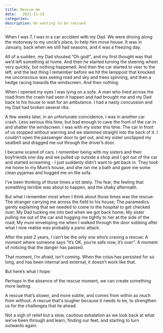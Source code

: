 ```yaml
---
title: Rescue me
date:   2021-11-19
categories:
description: On wanting to be rescued
---
```


When I was 7, I was in a car accident with my Dad. We were driving along the motorway to my uncle’s place, to help him move house. It was in January, back when we still had seasons, and it was a freezing day. 

All of a sudden, my Dad shouted “Oh god!”, and my first thought was that we’d left something at home. And then he started turning the steering wheel very quickly, but nothing happened. And then the car started to veer to the left, and the last thing I remember before we hit the lamppost that knocked me unconscious was seeing road and sky and trees spinning, and then a hedge racing towards the windscreen. And then nothing.

When I opened my eyes I was lying on a sofa. A man who lived across the road from the crash had seen it happen and had brought me and my Dad back to his house to wait for an ambulance. I had a nasty concussion and my Dad had broken several ribs. 

A few weeks later, in an unfortunate coincidence, I was in another car crash. Less serious this time, but bad enough to cave the front of the car in and shatter the windscreen. I was with my sister this time. The car in front of us stopped without warning and we slammed straight into the back of it. I couldn’t open the passenger door to get out, and my sister unclipped my seatbelt and dragged me out through the driver’s door. 

I became scared of cars. I remember being with my sisters and their boyfriends one day and we pulled up outside a shop and I got out of the car and started screaming - I just suddenly didn’t want to get back in. They took me home to my Mum’s house, and she ran me a bath and gave me some clean pyjamas and hugged me on the sofa.

I’ve been thinking of those times a lot lately. The fear, the feeling that something terrible was about to happen, and the shaky aftermath. 

But what I remember most when I think about those times was the rescue: The stranger carrying me across the field to his house; The paramedics gently explaining that we needed to come to the hospital to get checked over; My Dad tucking me into bed when we got back home; My sister pulling me out of the car and hugging me tightly to her at the side of the road; My mum enveloping me when I walked through the door sobbing after what I now realise was probably a panic attack.

After the past 2 years, I can’t be the only one who’s craving a rescue: A moment where someone says “it’s OK, you’re safe now, it’s over”. A moment of noticing that the danger has passed. 

That moment, I’m afraid, isn’t coming. When the crisis has persisted for so long, and has been internal and external, it doesn’t work like that.

But here’s what I hope: 

Perhaps in the absence of the rescue moment, we can create something more lasting. 

A rescue that’s slower, and more subtle, and comes from within as much from without. A rescue that's tougher because it needs to be, to strengthen us for the challenges that lie ahead.

Not a sigh of relief but a slow, cautious exhalation as we look back at what we’ve been through and learn, finding our feet, and starting to turn outwards again. 
